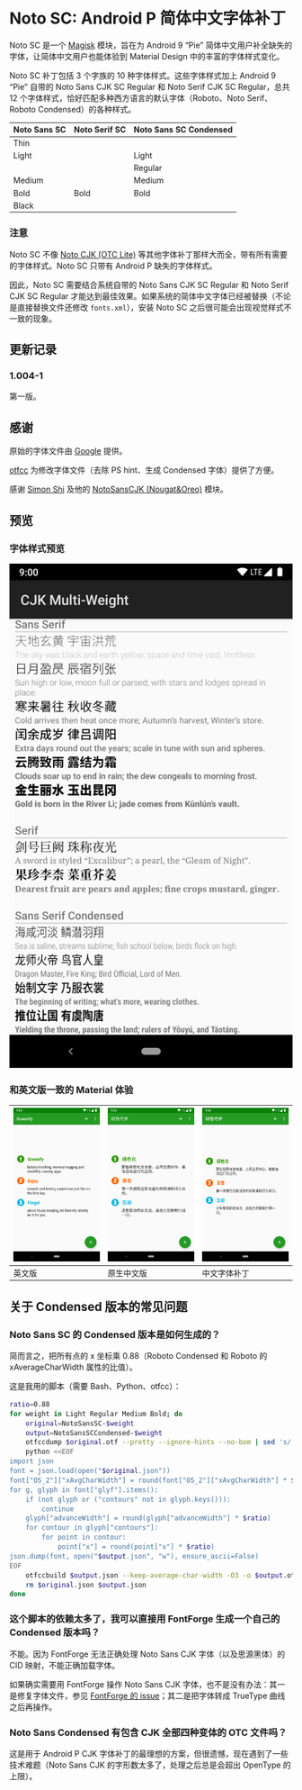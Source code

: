 # Noto SC: Android P 简体中文字体补丁

Noto SC 是一个 [Magisk](https://forum.xda-developers.com/apps/magisk/official-magisk-v7-universal-systemless-t3473445) 模块，旨在为 Android 9 “Pie” 简体中文用户补全缺失的字体，让简体中文用户也能体验到 Material Design 中的丰富的字体样式变化。

Noto SC 补丁包括 3 个字族的 10 种字体样式。这些字体样式加上 Android 9 “Pie” 自带的 Noto Sans CJK SC Regular 和 Noto Serif CJK SC Regular，总共 12 个字体样式，恰好匹配多种西方语言的默认字体（Roboto、Noto Serif、Roboto Condensed）的各种样式。

| Noto Sans SC | Noto Serif SC | Noto Sans SC Condensed |
| ------------ | ------------- | ---------------------- |
| Thin         |               |                        |
| Light        |               | Light                  |
|              |               | Regular                |
| Medium       |               | Medium                 |
| Bold         | Bold          | Bold                   |
| Black        |               |                        |

### 注意

Noto SC 不像 [Noto CJK (OTC Lite)](https://github.com/Magisk-Modules-Repo/Noto-CJK-OTC-Lite) 等其他字体补丁那样大而全，带有所有需要的字体样式。Noto SC 只带有 Android P 缺失的字体样式。

因此，Noto SC 需要结合系统自带的 Noto Sans CJK SC Regular 和 Noto Serif CJK SC Regular 才能达到最佳效果。如果系统的简体中文字体已经被替换（不论是直接替换文件还修改 `fonts.xml`），安装 Noto SC 之后很可能会出现视觉样式不一致的现象。

## 更新记录

### 1.004-1

第一版。

## 感谢

原始的字体文件由 [Google](https://github.com/googlei18n/noto-cjk) 提供。

[otfcc](https://github.com/caryll/otfcc) 为修改字体文件（去除 PS hint、生成 Condensed 字体）提供了方便。

感谢 [Simon Shi](https://github.com/simonsmh) 及他的 [NotoSansCJK (Nougat&Oreo)](https://github.com/Magisk-Modules-Repo/magisk-notosanscjk-nougat) 模块。

## 预览

### 字体样式预览

![简体中文字体样式预览](preview/zh-hans.png)

### 和英文版一致的 Material 体验

| ![MD 英文版](preview/md-en.png) | ![MD 原生中文版](preview/md-zh-stock.png) | ![MD 中文字体补丁](preview/md-zh-patch.png) |
| ------ | ---------- | ------------ |
| 英文版 | 原生中文版 | 中文字体补丁 |



## 关于 Condensed 版本的常见问题

### Noto Sans SC 的 Condensed 版本是如何生成的？

简而言之，把所有点的 x 坐标乘 0.88（Roboto Condensed 和 Roboto 的 xAverageCharWidth 属性的比值）。

这是我用的脚本（需要 Bash、Python、otfcc）：

```bash
ratio=0.88
for weight in Light Regular Medium Bold; do
    original=NotoSansSC-$weight
    output=NotoSansSCCondensed-$weight
    otfccdump $original.otf --pretty --ignore-hints --no-bom | sed 's/ \xa9 / © /;s/Noto Sans SC/Noto Sans SC Condensed/;s/NotoSansSC/NotoSansSCCondensed/' >$original.json
    python <<EOF
import json
font = json.load(open("$original.json"))
font["OS_2"]["xAvgCharWidth"] = round(font["OS_2"]["xAvgCharWidth"] * $ratio)
for g, glyph in font["glyf"].items():
    if (not glyph or ("contours" not in glyph.keys())):
        continue
    glyph["advanceWidth"] = round(glyph["advanceWidth"] * $ratio)
    for contour in glyph["contours"]:
        for point in contour:
            point["x"] = round(point["x"] * $ratio)
json.dump(font, open("$output.json", "w"), ensure_ascii=False)
EOF
    otfccbuild $output.json --keep-average-char-width -O3 -o $output.otf
    rm $original.json $output.json
done

```

### 这个脚本的依赖太多了，我可以直接用 FontForge 生成一个自己的 Condensed 版本吗？

不能。因为 FontForge 无法正确处理 Noto Sans CJK 字体（以及思源黑体）的 CID 映射，不能正确加载字体。

如果确实需要用 FontForge 操作 Noto Sans CJK 字体，也不是没有办法：其一是修复字体文件，参见 [FontForge 的 issue](https://github.com/fontforge/fontforge/issues/1534#issuecomment-348835384)；其二是把字体转成 TrueType 曲线之后再操作。

### Noto Sans Condensed 有包含 CJK 全部四种变体的 OTC 文件吗？

这是用于 Android P CJK 字体补丁的最理想的方案，但很遗憾，现在遇到了一些技术难题（Noto Sans CJK 的字形数太多了，处理之后总是会超出 OpenType 的上限）。